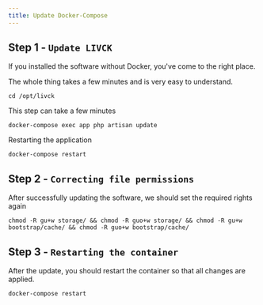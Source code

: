 ```yaml
---
title: Update Docker-Compose
---
```


## Step 1 - `Update LIVCK`

If you installed the software without Docker, you've come to the right place.

The whole thing takes a few minutes and is very easy to understand.

```shell
cd /opt/livck
```

This step can take a few minutes

```shell
docker-compose exec app php artisan update
```

Restarting the application
```shell
docker-compose restart
```

## Step 2 - `Correcting file permissions`

After successfully updating the software, we should set the required rights again

```shell
chmod -R gu+w storage/ && chmod -R guo+w storage/ && chmod -R gu+w bootstrap/cache/ && chmod -R guo+w bootstrap/cache/
```

## Step 3 - `Restarting the container`

After the update, you should restart the container so that all changes are applied.

```shell
docker-compose restart
```



















